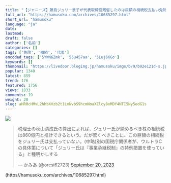 ```yaml
---
title: "【ジャニーズ】藤島ジュリー景子が代表取締役残留したのは巨額の相続税支払い免除の為だった 免除された相続税の概算８６０億円"
full_url: "https://hamusoku.com/archives/10685297.html"
short_url: "hamusoku"
language: "ja"
date: 
lastmod: 
draft: false
author: ['名前']
categories: []
tags: ['免除', '相続', '代表']
encoded_tags: ['5YWN6Zmk', '55u457aa', '5Luj6KGo']
keywords: []
thumbnail: "https://livedoor.blogimg.jp/hamusoku/imgs/b/9/b92e121d-s.jpg"
popular: 1340
latest: 859
trend: 176
featured: 1756
views: 1833
comments: 19
weight: 20
slug: aHR0cHMvL2hhbXVzb2t1LmNvbS9hcmNoaXZlcy8xMDY4NTI5Ny5odG1s
---
```


![](https://livedoor.blogimg.jp/hamusoku/imgs/b/9/b92e121d-s.jpg)

<blockquote class='twitter-tweet'><p></p><p lang='ja' dir='ltr'>税理士の秋山清成氏の算出によれば、ジュリー氏が納めるべき株の相続税は860億円と推計できるという。だが驚くべきことに、この巨額の相続税をジュリー氏は支払っていない。(中略)別の国税庁関係者が、ウルトラCの具体策について「ジュリー氏は『事業承継税制』の特例措置を使っている」と種明かしする</p>— かみあ (@orcsi62723) <a href='https//twitter.com/orcsi62723/status/1704342099901157613?ref_src=twsrc%5Etfw'>September 20, 2023</a></blockquote> 

(https//hamusoku.com/archives/10685297.html)

